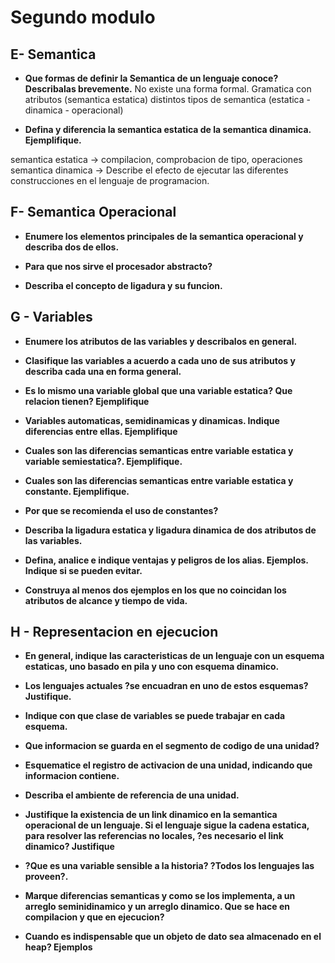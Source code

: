 # Segundo modulo

## E- Semantica
- **Que formas de definir la Semantica de un lenguaje conoce? 
Describalas brevemente.**
No existe una forma formal.
Gramatica con atributos (semantica estatica)
distintos tipos de semantica (estatica - dinamica - operacional)

- **Defina y diferencia la semantica estatica de la semantica dinamica. Ejemplifique.** 		

semantica estatica -> compilacion, comprobacion de tipo, operaciones 
semantica dinamica -> Describe el efecto de ejecutar las diferentes
construcciones en el lenguaje de programacion.


## F- Semantica Operacional
- **Enumere los  elementos principales de la semantica operacional y
    describa dos de ellos.**
	
- **Para que nos sirve el procesador abstracto?**	
- **Describa el  concepto de ligadura y su funcion.** 	

## G - Variables

- **Enumere los atributos de las variables y describalos en general.**
- **Clasifique las variables a acuerdo a cada uno de sus atributos y
    describa cada  una en forma general.**
	
- **Es lo mismo una variable global que una variable estatica? Que
    relacion tienen? Ejemplifique**
	
- **Variables automaticas, semidinamicas y dinamicas. Indique
    diferencias entre ellas. Ejemplifique**
	
- **Cuales son las diferencias semanticas entre variable estatica y
    variable semiestatica?. Ejemplifique.**
	
- **Cuales son las diferencias semanticas entre variable estatica y
    constante. Ejemplifique.**
	
- **Por que se recomienda el uso de constantes?** 		 
- **Describa la ligadura estatica y ligadura dinamica de dos atributos
    de las variables.** 	   
	
- **Defina, analice e indique ventajas y peligros de los
    alias. Ejemplos. Indique si se pueden evitar.**
	
- **Construya al menos dos ejemplos en los que no coincidan los
    atributos de alcance y tiempo de vida.**    
	

## H - Representacion en ejecucion

- **En general, indique las caracteristicas de un lenguaje con un
    esquema estaticas, uno basado en pila y uno con esquema
    dinamico.**
	
- **Los lenguajes actuales ?se encuadran en uno de estos esquemas?
    Justifique.**
	
- **Indique con que clase de variables se puede trabajar en cada
    esquema.**
- **Que informacion se guarda en el segmento de codigo de una
    unidad?**
	
- **Esquematice el registro de activacion de una unidad, indicando que
    informacion  contiene.**
- **Describa el ambiente de referencia de una unidad.**
- **Justifique la existencia de un link dinamico en la semantica
    operacional de un lenguaje. Si el lenguaje sigue la cadena
    estatica, para resolver las referencias no locales, ?es necesario
    el link dinamico? Justifique**
	
- **?Que es una variable sensible a la historia? ?Todos los lenguajes
    las proveen?.**
	
- **Marque diferencias semanticas y como se los implementa, a un
    arreglo seminidinamico y un arreglo dinamico. Que se hace en
    compilacion y que en ejecucion?**
	
- **Cuando es indispensable que un objeto de dato sea almacenado en el
    heap?  Ejemplos**
